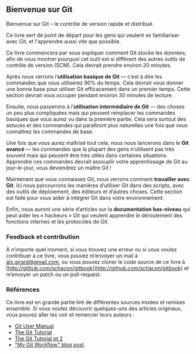 ## Bienvenue sur Git ##

Bienvenue sur Git – le contrôle de version rapide et distribué.

Ce livre sert de point de départ pour les gens qui veulent se familiariser 
avec Git, et l'apprendre aussi vite que possible.

Ce livre commencera par vous expliquer comment Git stocke les données,
afin de vous montrer pourquoi cet outil est si différent des autres
outils de contrôle de version (SCM). Cela devrait prendre environ 20
minutes.

Après nous verrons l’**utilisation basique de Git** — c’est à dire les
commandes que vous utiliserez 90% du temps. Cela devrait vous donner
une bonne base pour utiliser Git efficacement dans un premier
temps. Cette section devrait vous occuper pendant environ 30 minutes
de lecture.

Ensuite, nous passerons à l’**utilisation intermédiaire de Git** — des
choses un peu plus compliquées mais qui peuvent remplacer les
commandes basiques que vous aurez vu dans la première partie. Cela
sera surtout des astuces et des commandes qui paraîtront plus
naturelles une fois que vous connaîtrez les commandes de base.

Une fois que vous aurez maîtrisé tout cela, nous nous lancerons dans
le **Git avancé** — les commandes que la plupart des gens n’utilisent
pas très souvent mais qui peuvent être très utiles dans certaines
situations. Apprendre ces commandes devrait assouplir votre
apprentissage de Git au jour-le-jour, vous deviendrez un maître Git !

Maintenant que vous connaissez Git, nous verrons comment **travailler
avec Git**. Ici nous parcourrons les manières d’utiliser Git dans des
scripts, avec des outils de déploiement, des éditeurs et d’autres
choses. Cette section est faite pour vous aider à intégrer Git dans
votre environnement.

Enfin, nous auront une série d’articles sur la **documentation
bas-niveau** qui peut aider les « hackeurs » Git qui veulent apprendre le
déroulement des fonctions internes et les protocoles de Git.

### Feedback et contribution ###

À n’importe quel moment, si vous trouvez une erreur ou si vous voulez
contribuer à ce livre, vous pouvez m’envoyer un mail à
[alx.girard@gmail.com](mailto://alx.girard@gmail.com), ou vous pouvez
cloner le code source de ce livre à
[http://github.com/schacon/gitbook](http://github.com/schacon/gitbook)
et m’envoyer un patch ou un pull-request.

### Références ###

Ce livre est en grande partie tiré de différentes sources mixées et
remises ensemble. Si vous voulez découvrir quelques-uns des articles
originaux, vous pouvez aller les voir et remercier leurs auteurs :

* [Git User Manual](http://www.kernel.org/pub/software/scm/git/docs/user-manual.html)
* [The Git Tutorial](http://www.kernel.org/pub/software/scm/git/docs/gittutorial.html)
* [The Git Tutorial pt 2](http://www.kernel.org/pub/software/scm/git/docs/gittutorial-2.html)
* ["My Git Workflow" blog post](http://osteele.com/archives/2008/05/my-git-workflow)

